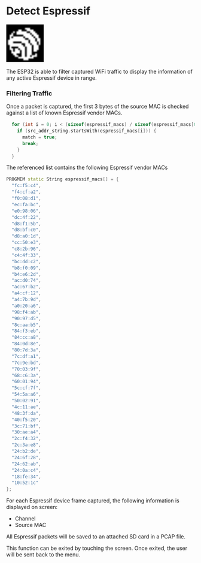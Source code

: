 # Detect Espressif
<p align="left">
  <img alt="ESP32 WROOM-32U" src="https://github.com/justcallmekoko/ESP32Marauder/blob/master/pictures/icons/espressif_22.bmp?raw=true" width="100">
</p>
The ESP32 is able to filter captured WiFi traffic to display the information of any active Espressif device in range.  

### Filtering Traffic
Once a packet is captured, the first 3 bytes of the source MAC is checked against a list of known Espressif vendor MACs.  
```C++
  for (int i = 0; i < (sizeof(espressif_macs) / sizeof(espressif_macs[0])); i++) {
    if (src_addr_string.startsWith(espressif_macs[i])) {
      match = true;
      break;
    }
  }
```

The referenced list contains the following Espressif vendor MACs
```C++
PROGMEM static String espressif_macs[] = {
  "fc:f5:c4",
  "f4:cf:a2",
  "f0:08:d1",
  "ec:fa:bc",
  "e0:98:06",
  "dc:4f:22",
  "d8:f1:5b",
  "d8:bf:c0",
  "d8:a0:1d",
  "cc:50:e3",
  "c8:2b:96",
  "c4:4f:33",
  "bc:dd:c2",
  "b8:f0:09",
  "b4:e6:2d",
  "ac:d0:74",
  "ac:67:b2",
  "a4:cf:12",
  "a4:7b:9d",
  "a0:20:a6",
  "98:f4:ab",
  "90:97:d5",
  "8c:aa:b5",
  "84:f3:eb",
  "84:cc:a8",
  "84:0d:8e",
  "80:7d:3a",
  "7c:df:a1",
  "7c:9e:bd",
  "70:03:9f",
  "68:c6:3a",
  "60:01:94",
  "5c:cf:7f",
  "54:5a:a6",
  "50:02:91",
  "4c:11:ae",
  "48:3f:da",
  "40:f5:20",
  "3c:71:bf",
  "30:ae:a4",
  "2c:f4:32",
  "2c:3a:e8",
  "24:b2:de",
  "24:6f:28",
  "24:62:ab",
  "24:0a:c4",
  "18:fe:34",
  "10:52:1c"
};
```

For each Espressif device frame captured, the following information is displayed on screen:  
- Channel
- Source MAC

All Espressif packets will be saved to an attached SD card in a PCAP file.

This function can be exited by touching the screen. Once exited, the user will be sent back to the menu.